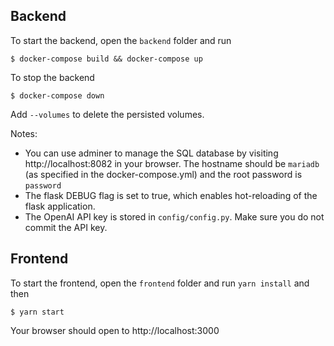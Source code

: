 
## Backend

To start the backend, open the `backend` folder and run
```
$ docker-compose build && docker-compose up
```

To stop the backend
```
$ docker-compose down
```
Add `--volumes` to delete the persisted volumes. 

Notes:
- You can use adminer to manage the SQL database by visiting http://localhost:8082 in your browser. The hostname should be `mariadb` (as specified in the docker-compose.yml) and the root password is `password`
- The flask DEBUG flag is set to true, which enables hot-reloading of the flask application.
- The OpenAI API key is stored in `config/config.py`. Make sure you do not commit the API key. 

## Frontend

To start the frontend, open the `frontend` folder and run `yarn install` and then
```
$ yarn start
```
Your browser should open to http://localhost:3000


